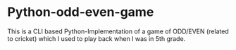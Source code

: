 # Python-odd-even-game
This is a CLI based Python-Implementation of a game of ODD/EVEN (related to cricket) which I used to play back when I was in 5th grade.
